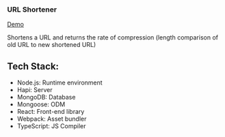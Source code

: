 ### URL Shortener
[Demo](https://richardtorres314-shortener.glitch.me/)

Shortens a URL and returns the rate of compression (length comparison of old URL to new shortened URL)

## Tech Stack:
* Node.js: Runtime environment
* Hapi: Server
* MongoDB: Database
* Mongoose: ODM
* React: Front-end library
* Webpack: Asset bundler
* TypeScript: JS Compiler
